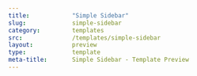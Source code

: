```yaml
---
title:            "Simple Sidebar"
slug:             simple-sidebar
category:         templates
src:              /templates/simple-sidebar
layout:           preview
type:             template
meta-title:       Simple Sidebar - Template Preview
---
```


